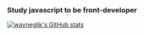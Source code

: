 ### Study javascript to be front-developer

[![wayneglik's GitHub stats](https://github-readme-stats.vercel.app/api?username=wayneglik&show_icons=true&theme=material-palenight)](https://github.com/anuraghazra/github-readme-stats)
<!--
**wayneglik/wayneglik** is a ✨ _special_ ✨ repository because its `README.md` (this file) appears on your GitHub profile.

Here are some ideas to get you started:

- 🔭 I’m currently working on ...
- 🌱 I’m currently learning ...
- 👯 I’m looking to collaborate on ...
- 🤔 I’m looking for help with ...
- 💬 Ask me about ...
- 📫 How to reach me: ...
- 😄 Pronouns: ...
- ⚡ Fun fact: ...
-->
